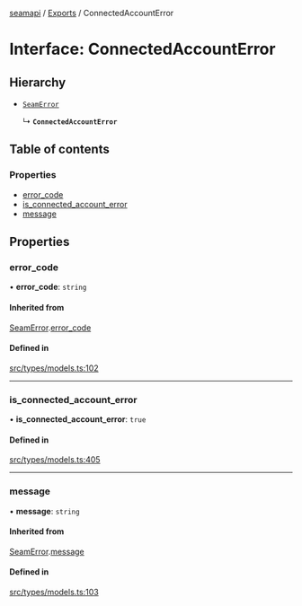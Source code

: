 [seamapi](../README.md) / [Exports](../modules.md) / ConnectedAccountError

# Interface: ConnectedAccountError

## Hierarchy

- [`SeamError`](SeamError.md)

  ↳ **`ConnectedAccountError`**

## Table of contents

### Properties

- [error\_code](ConnectedAccountError.md#error_code)
- [is\_connected\_account\_error](ConnectedAccountError.md#is_connected_account_error)
- [message](ConnectedAccountError.md#message)

## Properties

### error\_code

• **error\_code**: `string`

#### Inherited from

[SeamError](SeamError.md).[error_code](SeamError.md#error_code)

#### Defined in

[src/types/models.ts:102](https://github.com/seamapi/javascript/blob/main/src/types/models.ts#L102)

___

### is\_connected\_account\_error

• **is\_connected\_account\_error**: ``true``

#### Defined in

[src/types/models.ts:405](https://github.com/seamapi/javascript/blob/main/src/types/models.ts#L405)

___

### message

• **message**: `string`

#### Inherited from

[SeamError](SeamError.md).[message](SeamError.md#message)

#### Defined in

[src/types/models.ts:103](https://github.com/seamapi/javascript/blob/main/src/types/models.ts#L103)
